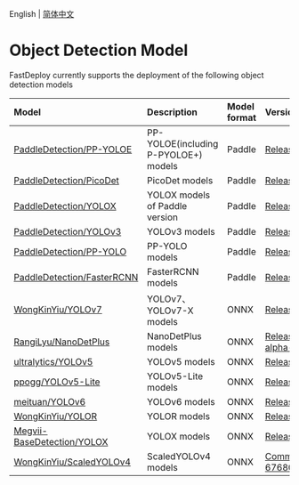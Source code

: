 English | [简体中文](README.md)

# Object Detection Model

FastDeploy currently supports the deployment of the following object detection models

| Model | Description | Model format | Version |
| :--- | :--- | :------- | :--- |
| [PaddleDetection/PP-YOLOE](./paddledetection) | PP-YOLOE(including P-PYOLOE+) models | Paddle | [Release/2.4](https://github.com/PaddlePaddle/PaddleDetection/tree/release/2.4) |
| [PaddleDetection/PicoDet](./paddledetection) | PicoDet models | Paddle | [Release/2.4](https://github.com/PaddlePaddle/PaddleDetection/tree/release/2.4) |
| [PaddleDetection/YOLOX](./paddledetection) | YOLOX models of Paddle version | Paddle | [Release/2.4](https://github.com/PaddlePaddle/PaddleDetection/tree/release/2.4) |
| [PaddleDetection/YOLOv3](./paddledetection) | YOLOv3 models | Paddle | [Release/2.4](https://github.com/PaddlePaddle/PaddleDetection/tree/release/2.4) |
| [PaddleDetection/PP-YOLO](./paddledetection) | PP-YOLO models | Paddle | [Release/2.4](https://github.com/PaddlePaddle/PaddleDetection/tree/release/2.4) |
| [PaddleDetection/FasterRCNN](./paddledetection) | FasterRCNN models | Paddle | [Release/2.4](https://github.com/PaddlePaddle/PaddleDetection/tree/release/2.4) |
| [WongKinYiu/YOLOv7](./yolov7) | YOLOv7、YOLOv7-X models | ONNX | [Release/v0.1](https://github.com/WongKinYiu/yolov7/tree/v0.1) |
| [RangiLyu/NanoDetPlus](./nanodet_plus) | NanoDetPlus models | ONNX | [Release/v1.0.0-alpha-1](https://github.com/RangiLyu/nanodet/tree/v1.0.0-alpha-1) |
| [ultralytics/YOLOv5](./yolov5) | YOLOv5 models | ONNX | [Release/v7.0](https://github.com/ultralytics/yolov5/tree/v7.0) |
| [ppogg/YOLOv5-Lite](./yolov5lite) | YOLOv5-Lite models | ONNX | [Release/v1.4](https://github.com/ppogg/YOLOv5-Lite/releases/tag/v1.4) |
| [meituan/YOLOv6](./yolov6) | YOLOv6 models | ONNX | [Release/0.1.0](https://github.com/meituan/YOLOv6/releases/tag/0.1.0) |
| [WongKinYiu/YOLOR](./yolor) | YOLOR models | ONNX | [Release/weights](https://github.com/WongKinYiu/yolor/releases/tag/weights) |
| [Megvii-BaseDetection/YOLOX](./yolox) | YOLOX models | ONNX | [Release/v0.1.1](https://github.com/Megvii-BaseDetection/YOLOX/tree/0.1.1rc0) |
| [WongKinYiu/ScaledYOLOv4](./scaledyolov4) | ScaledYOLOv4 models | ONNX | [CommitID: 6768003](https://github.com/WongKinYiu/ScaledYOLOv4/commit/676800364a3446900b9e8407bc880ea2127b3415) |
